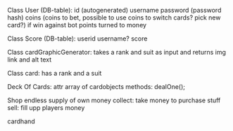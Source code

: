 Class User (DB-table):
id (autogenerated)
username
password (password hash)
coins (coins to bet, possible to use coins to switch cards? pick new card?)
if win against bot points turned to money


Class Score (DB-table):
userid
username?
score


Class cardGraphicGenerator:
takes a rank and suit as input and returns img link and alt text

Class card:
has a rank and a suit

Deck Of Cards: 
attr array of cardobjects
methods:
dealOne();


Shop
endless supply of own money
collect: take money to purchase stuff
sell: fill upp players money


cardhand

